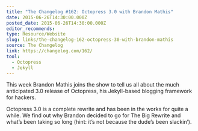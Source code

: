 ```yaml
---
title: "The Changelog #162: Octopress 3.0 with Brandon Mathis"
date: 2015-06-26T14:30:00.000Z
posted_date: 2015-06-26T14:30:00.000Z
editor_recommends:
type: Resource/Website
slug: links/the-changelog-162-octopress-30-with-brandon-mathis
source: The Changelog
link: https://changelog.com/162/
tool:
  - Octopress
  - Jekyll
---
```

This week Brandon Mathis joins the show to tell us all about the much anticipated 3.0 release of Octopress, his Jekyll-based blogging framework for hackers.

Octopress 3.0 is a complete rewrite and has been in the works for quite a while. We find out why Brandon decided to go for The Big Rewrite and what’s been taking so long (hint: it’s not because the dude’s been slackin’).



